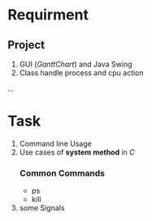 # Requirment
## Project 
1. GUI (*GanttChart*) and  Java Swing 
2. Class handle process and cpu action 

...

# Task
1. Command line Usage 
2. Use cases of **system method** in _C_
    ### Common Commands 
    * ps
    * kill 
3. some Signals